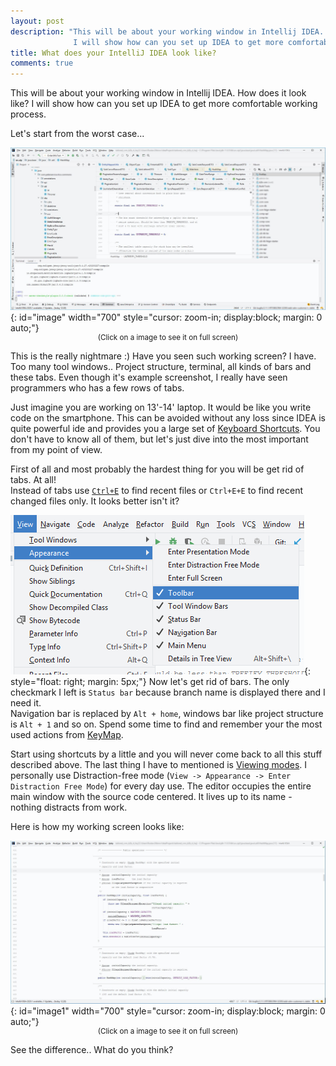 ```yaml
---
layout: post
description: "This will be about your working window in Intellij IDEA. How does it look like? 
              I will show how can you set up IDEA to get more comfortable working process"
title: What does your IntelliJ IDEA look like?
comments: true
---
```

<script src="https://cdnjs.cloudflare.com/ajax/libs/viewerjs/1.5.0/viewer.min.js"></script>
<link rel="stylesheet" href="https://cdnjs.cloudflare.com/ajax/libs/viewerjs/1.5.0/viewer.min.css">

This will be about your working window in Intellij IDEA. How does it look like? 
I will show how can you set up IDEA to get more comfortable working process.  

Let's start from the worst case...  

![Nightmare][worst-case]{: id="image" width="700" style="cursor: zoom-in; display:block; margin: 0 auto;"}  
<sup style="display:block; text-align:center;">(Click on a image to see it on full screen)</sup>

This is the really nightmare :) Have you seen such working screen? I have. Too many tool windows.. 
Project structure, terminal, all kinds of bars and these tabs. Even though it's example screenshot, 
I really have seen programmers who has a few rows of tabs.

Just imagine you are working on 13'-14' laptop. It would be like you write code on the smartphone.
This can be avoided without any loss since IDEA is quite powerful ide and provides you a large set of
[Keyboard Shortcuts](https://www.jetbrains.com/help/idea/mastering-keyboard-shortcuts.html).
You don't have to know all of them, but let's just dive into the most important from my point of view.

First of all and most probably the hardest thing for you will be get rid of tabs. At all!  
Instead of tabs use [`Ctrl+E`](https://www.jetbrains.com/help/idea/navigating-through-the-source-code.html#recent_files)
to find recent files or `Ctrl+E+E` to find recent changed files only. It looks better isn't it?

![Appearance settings][appearance-menu]{: style="float: right; margin: 5px;"}
Now let's get rid of bars. The only checkmark I left is `Status bar` because branch name is displayed there and I need it.  
Navigation bar is replaced by `Alt + home`, windows bar like project structure is `Alt + 1` and so on. 
Spend some time to find and remember your the most used actions from 
[KeyMap](https://resources.jetbrains.com/storage/products/intellij-idea/docs/IntelliJIDEA_ReferenceCard.pdf).

Start using shortcuts by a little and you will never come back to all this stuff described above.
The last thing I have to mentioned is [Viewing modes](https://www.jetbrains.com/help/idea/ide-viewing-modes.html). 
I personally use Distraction-free mode (`View -> Appearance -> Enter Distraction Free Mode`) for every day use.
The editor occupies the entire main window with the source code centered. It lives up to its name - nothing distracts from work.

Here is how my working screen looks like:

![My IDEA][final-result]{: id="image1" width="700" style="cursor: zoom-in; display:block; margin: 0 auto;"}  
<sup style="display:block; text-align:center;">(Click on a image to see it on full screen)</sup>

See the difference.. What do you think?

<script>
    const options = {inline: false, navbar: false, loading: false, loop: false, movable: false, rotatable: false, 
    slideOnTouch: false, toggleOnDblclick: false, toolbar: false, tooltip: false, transition: false,
        viewed() {
            viewer.zoomTo(1);
        },
    };        
    new Viewer(document.getElementById('image'), options);
    new Viewer(document.getElementById('image1'), options);
</script>

[worst-case]: /assets/images/idea/worst-case.jpg "Nighrmare"
[appearance-menu]: /assets/images/idea/appearance-menu.png "Appearance menu"
[final-result]: /assets/images/idea/final-result.jpg "Final"